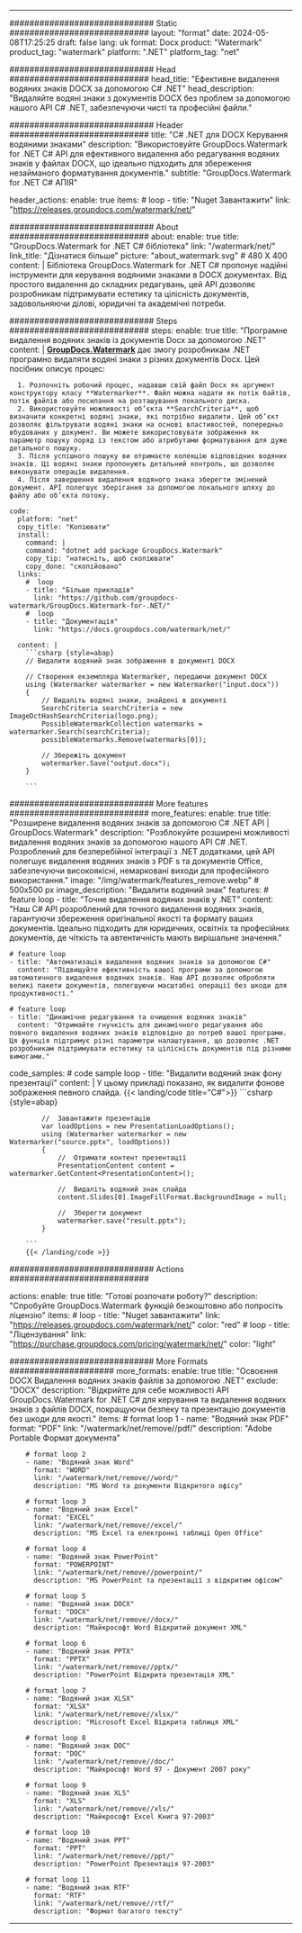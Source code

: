 
---
############################# Static ############################
layout: "format"
date:  2024-05-08T17:25:25
draft: false
lang: uk
format: Docx
product: "Watermark"
product_tag: "watermark"
platform: ".NET"
platform_tag: "net"

############################# Head ############################
head_title: "Ефективне видалення водяних знаків DOCX за допомогою C# .NET"
head_description: "Видаляйте водяні знаки з документів DOCX без проблем за допомогою нашого API C# .NET, забезпечуючи чисті та професійні файли."

############################# Header ############################
title: "C# .NET для DOCX Керування водяними знаками" 
description: "Використовуйте GroupDocs.Watermark for .NET C# API для ефективного видалення або редагування водяних знаків у файлах DOCX, що ідеально підходить для збереження незайманого форматування документів."
subtitle: "GroupDocs.Watermark for .NET C# АПІЯ" 

header_actions:
  enable: true
  items:
    #  loop
    - title: "Nuget Завантажити"
      link: "https://releases.groupdocs.com/watermark/net/"
      
############################# About ############################
about:
    enable: true
    title: "GroupDocs.Watermark for .NET C# бібліотека"
    link: "/watermark/net/"
    link_title: "Дізнатися більше"
    picture: "about_watermark.svg" # 480 X 400
    content: |
       Бібліотека GroupDocs.Watermark for .NET C# пропонує надійні інструменти для керування водяними знаками в DOCX документах. Від простого видалення до складних редагувань, цей API дозволяє розробникам підтримувати естетику та цілісність документів, задовольняючи ділові, юридичні та академічні потреби.

############################# Steps ############################
steps:
    enable: true
    title: "Програмне видалення водяних знаків із документів Docx за допомогою .NET"
    content: |
      **[GroupDocs.Watermark](https://products.groupdocs.com/watermark/net/)** дає змогу розробникам .NET програмно видаляти водяні знаки з різних документів Docx. Цей посібник описує процес:
      
      1. Розпочніть робочий процес, надавши свій файл Docx як аргумент конструктору класу **Watermarker**. Файл можна надати як потік байтів, потік файлів або посилання на розташування локального диска.
      2. Використовуйте можливості об’єкта **SearchCriteria**, щоб визначити конкретні водяні знаки, які потрібно видалити. Цей об’єкт дозволяє фільтрувати водяні знаки на основі властивостей, попередньо вбудованих у документ. Ви можете використовувати зображення як параметр пошуку поряд із текстом або атрибутами форматування для дуже детального пошуку.
      3. Після успішного пошуку ви отримаєте колекцію відповідних водяних знаків. Ці водяні знаки пропонують детальний контроль, що дозволяє виконувати операцію видалення.
      4. Після завершення видалення водяного знака зберегти змінений документ. API полегшує зберігання за допомогою локального шляху до файлу або об’єкта потоку.
   
    code:
      platform: "net"
      copy_title: "Копіювати"
      install:
        command: |
        command: "dotnet add package GroupDocs.Watermark"
        copy_tip: "натисніть, щоб скопіювати"
        copy_done: "скопійовано"
      links:
        #  loop
        - title: "Більше прикладів"
          link: "https://github.com/groupdocs-watermark/GroupDocs.Watermark-for-.NET/"
        #  loop
        - title: "Документація"
          link: "https://docs.groupdocs.com/watermark/net/"
          
      content: |
        ```csharp {style=abap}
        // Видалити водяний знак зображення в документі DOCX

        // Створення екземпляра Watermarker, передаючи документ DOCX
        using (Watermarker watermarker = new Watermarker("input.docx"))
        {
            // Видаліть водяні знаки, знайдені в документі
            SearchCriteria searchCriteria = new ImageDctHashSearchCriteria(logo.png);
            PossibleWatermarkCollection watermarks = watermarker.Search(searchCriteria);
            possibleWatermarks.Remove(watermarks[0]);

            // Збережіть документ
            watermarker.Save("output.docx");
        }
        
        ```  

############################# More features ############################
more_features:
  enable: true
  title: "Розширене видалення водяних знаків за допомогою C# .NET API | GroupDocs.Watermark"
  description: "Розблокуйте розширені можливості видалення водяних знаків за допомогою нашого API C# .NET. Розроблений для безперебійної інтеграції з .NET додатками, цей API полегшує видалення водяних знаків з PDF s та документів Office, забезпечуючи високоякісні, немарковані виходи для професійного використання."
  image: "/img/watermark/features_remove.webp" # 500x500 px
  image_description: "Видалити водяний знак"
  features:
    # feature loop
    - title: "Точне видалення водяних знаків у .NET"
      content: "Наш C# API розроблений для точного видалення водяних знаків, гарантуючи збереження оригінальної якості та формату ваших документів. Ідеально підходить для юридичних, освітніх та професійних документів, де чіткість та автентичність мають вирішальне значення."

    # feature loop
    - title: "Автоматизація видалення водяних знаків за допомогою C#"
      content: "Підвищуйте ефективність вашої програми за допомогою автоматичного видалення водяних знаків. Наш API дозволяє обробляти великі пакети документів, полегшуючи масштабні операції без шкоди для продуктивності."

    # feature loop
    - title: "Динамічне редагування та очищення водяних знаків"
      content: "Отримайте гнучкість для динамічного редагування або повного видалення водяних знаків відповідно до потреб вашої програми. Ця функція підтримує різні параметри налаштування, що дозволяє .NET розробникам підтримувати естетику та цілісність документів під різними вимогами."
      
  code_samples:
    # code sample loop
    - title: "Видалити водяний знак фону презентації"
      content: |
        У цьому прикладі показано, як видалити фонове зображення певного слайда.
        {{< landing/code title="C#">}}
        ```csharp {style=abap}
        
            //  Завантажити презентацію
            var loadOptions = new PresentationLoadOptions();
            using (Watermarker watermarker = new Watermarker("source.pptx", loadOptions))
            {
                //  Отримати контент презентації
                PresentationContent content = watermarker.GetContent<PresentationContent>();

                //  Видаліть водяний знак слайда
                content.Slides[0].ImageFillFormat.BackgroundImage = null;

                //  Зберегти документ
                watermarker.save("result.pptx");
            }

        ```
        {{< /landing/code >}}


############################# Actions ############################

actions:
  enable: true
  title: "Готові розпочати роботу?"
  description: "Спробуйте GroupDocs.Watermark функцій безкоштовно або попросіть ліцензію"
  items:
    #  loop
    - title: "Nuget завантажити"
      link: "https://releases.groupdocs.com/watermark/net/"
      color: "red"
        #  loop
    - title: "Ліцензування"
      link: "https://purchase.groupdocs.com/pricing/watermark/net/"
      color: "light"


############################# More Formats #####################
more_formats:
    enable: true
    title: "Освоєння DOCX Видалення водяних знаків файлів за допомогою .NET"
    exclude: "DOCX"
    description: "Відкрийте для себе можливості API GroupDocs.Watermark for .NET C# для керування та видалення водяних знаків з файлів DOCX, покращуючи безпеку та презентацію документів без шкоди для якості."
    items: 
        # format loop 1
        - name: "Водяний знак PDF"
          format: "PDF"
          link: "/watermark/net/remove//pdf/"
          description: "Adobe Portable Формат документа"

        # format loop 2
        - name: "Водяний знак Word"
          format: "WORD"
          link: "/watermark/net/remove//word/"
          description: "MS Word та документи Відкритого офісу"
          
        # format loop 3
        - name: "Водяний знак Excel"
          format: "EXCEL"
          link: "/watermark/net/remove//excel/"
          description: "MS Excel та електронні таблиці Open Office"

        # format loop 4
        - name: "Водяний знак PowerPoint"
          format: "POWERPOINT"
          link: "/watermark/net/remove//powerpoint/"
          description: "MS PowerPoint та презентації з відкритим офісом"

        # format loop 5
        - name: "Водяний знак DOCX"
          format: "DOCX"
          link: "/watermark/net/remove//docx/"
          description: "Майкрософт Word Відкритий документ XML"
          
        # format loop 6
        - name: "Водяний знак PPTX"
          format: "PPTX"
          link: "/watermark/net/remove//pptx/"
          description: "PowerPoint Відкрита презентація XML"
          
        # format loop 7
        - name: "Водяний знак XLSX"
          format: "XLSX"
          link: "/watermark/net/remove//xlsx/"
          description: "Microsoft Excel Відкрита таблиця XML"

        # format loop 8
        - name: "Водяний знак DOC"
          format: "DOC"
          link: "/watermark/net/remove//doc/"
          description: "Майкрософт Word 97 - Документ 2007 року"

        # format loop 9
        - name: "Водяний знак XLS"
          format: "XLS"
          link: "/watermark/net/remove//xls/"
          description: "Майкрософт Excel Книга 97-2003"

        # format loop 10
        - name: "Водяний знак PPT"
          format: "PPT"
          link: "/watermark/net/remove//ppt/"
          description: "PowerPoint Презентація 97-2003"

        # format loop 11
        - name: "Водяний знак RTF"
          format: "RTF"
          link: "/watermark/net/remove//rtf/"
          description: "Формат багатого тексту"

---